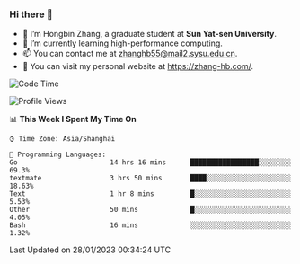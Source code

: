 ### Hi there 👋

- 🔭 I’m Hongbin Zhang, a graduate student at **Sun Yat-sen University**.
- 🌱 I’m currently learning high-performance computing.
- 📫 You can contact me at zhanghb55@mail2.sysu.edu.cn.
- 👀 You can visit my personal website at https://zhang-hb.com/.

<!--START_SECTION:waka-->
![Code Time](http://img.shields.io/badge/Code%20Time-38%20hrs%2056%20mins-blue)

![Profile Views](http://img.shields.io/badge/Profile%20Views-5-blue)

📊 **This Week I Spent My Time On** 

```text
⌚︎ Time Zone: Asia/Shanghai

💬 Programming Languages: 
Go                       14 hrs 16 mins      █████████████████░░░░░░░░   69.3% 
textmate                 3 hrs 50 mins       ████░░░░░░░░░░░░░░░░░░░░░   18.63% 
Text                     1 hr 8 mins         █░░░░░░░░░░░░░░░░░░░░░░░░   5.53% 
Other                    50 mins             █░░░░░░░░░░░░░░░░░░░░░░░░   4.05% 
Bash                     16 mins             ░░░░░░░░░░░░░░░░░░░░░░░░░   1.32%

```


 Last Updated on 28/01/2023 00:34:24 UTC
<!--END_SECTION:waka-->